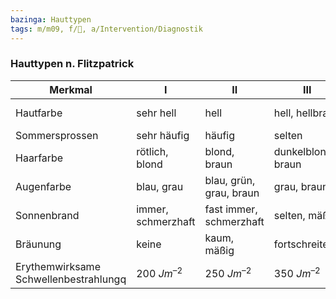 ```yaml
---
bazinga: Hauttypen
tags: m/m09, f/🧴, a/Intervention/Diagnostik
---
```

### Hauttypen n. Flitzpatrick
| Merkmal                               | I                  | II                      | III                | IV             | V                    | VI                   |
| ------------------------------------- | ------------------ | ----------------------- | ------------------ | -------------- | -------------------- | -------------------- |
| Hautfarbe                             | sehr hell          | hell                    | hell, hellbraun    | hellbraun/oliv | dunkelbraun          | dunkelbraun, schwarz |
| Sommersprossen                        | sehr häufig        | häufig                  | selten             | -              | -                    | -                    |
| Haarfarbe                             | rötlich, blond     | blond, braun            | dunkelblond, braun | dunkelbraun    | dunkelbraun, schwarz | schwarz              |
| Augenfarbe                            | blau, grau         | blau, grün, grau, braun | grau, braun        | (dunkel-)braun | dunkelbraun          | dunkelbraun          |
| Sonnenbrand                           | immer, schmerzhaft | fast immer, schmerzhaft | selten, mäßig      | selten         | sehr selten          | extrem selten        |
| Bräunung                              | keine              | kaum, mäßig             | fortschreitend     | schnell, tief  | -                    | -                    |
| Erythemwirksame Schwellenbestrahlungq | 200 $Jm^{–2}$      | 250 $Jm^{–2}$           | 350 $Jm^{–2}$      | 450 $Jm^{–2}$  | 800 $Jm^{–2}$        | >1000 $Jm^{–2}$                     |
